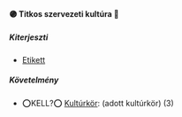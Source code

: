 #### 🟣 Titkos szervezeti kultúra 🔁

##### Kiterjeszti
- [Etikett](../kepzettsegek/etikett.md)

##### Követelmény
- ⭕KELL?⭕ [Kultúrkör](kulturkor.md): (adott kultúrkör) (3)


<br />
